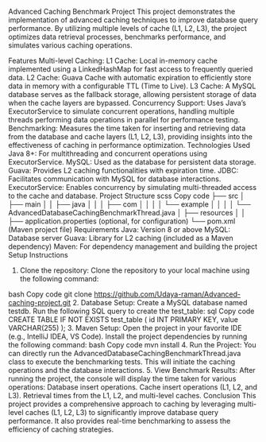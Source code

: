 Advanced Caching Benchmark Project
This project demonstrates the implementation of advanced caching techniques to improve database query performance. By utilizing multiple levels of cache (L1, L2, L3), the project optimizes data retrieval processes, benchmarks performance, and simulates various caching operations.

Features
Multi-level Caching:
L1 Cache: Local in-memory cache implemented using a LinkedHashMap for fast access to frequently queried data.
L2 Cache: Guava Cache with automatic expiration to efficiently store data in memory with a configurable TTL (Time to Live).
L3 Cache: A MySQL database serves as the fallback storage, allowing persistent storage of data when the cache layers are bypassed.
Concurrency Support:
Uses Java’s ExecutorService to simulate concurrent operations, handling multiple threads performing data operations in parallel for performance testing.
Benchmarking:
Measures the time taken for inserting and retrieving data from the database and cache layers (L1, L2, L3), providing insights into the effectiveness of caching in performance optimization.
Technologies Used
Java 8+: For multithreading and concurrent operations using ExecutorService.
MySQL: Used as the database for persistent data storage.
Guava: Provides L2 caching functionalities with expiration time.
JDBC: Facilitates communication with MySQL for database interactions.
ExecutorService: Enables concurrency by simulating multi-threaded access to the cache and database.
Project Structure
scss
Copy code
├── src
│   ├── main
│   │   ├── java
│   │   │   ├── com
│   │   │   │   └── example
│   │   │   │       └── AdvancedDatabaseCachingBenchmarkThread.java
│   ├── resources
│   │   ├── application.properties (optional, for configuration)
└── pom.xml (Maven project file)
Requirements
Java: Version 8 or above
MySQL: Database server
Guava: Library for L2 caching (included as a Maven dependency)
Maven: For dependency management and building the project
Setup Instructions
1. Clone the repository:
Clone the repository to your local machine using the following command:

bash
Copy code
git clone https://github.com/Udaya-raman/Advanced-caching-project.git
2. Database Setup:
Create a MySQL database named testdb.
Run the following SQL query to create the test_table:
sql
Copy code
CREATE TABLE IF NOT EXISTS test_table (
    id INT PRIMARY KEY,
    value VARCHAR(255)
);
3. Maven Setup:
Open the project in your favorite IDE (e.g., IntelliJ IDEA, VS Code).
Install the project dependencies by running the following command:
bash
Copy code
mvn install
4. Run the Project:
You can directly run the AdvancedDatabaseCachingBenchmarkThread.java class to execute the benchmarking tests. This will initiate the caching operations and the database interactions.
5. View Benchmark Results:
After running the project, the console will display the time taken for various operations:
Database insert operations.
Cache insert operations (L1, L2, and L3).
Retrieval times from the L1, L2, and multi-level caches.
Conclusion
This project provides a comprehensive approach to caching by leveraging multi-level caches (L1, L2, L3) to significantly improve database query performance. It also provides real-time benchmarking to assess the efficiency of caching strategies.

